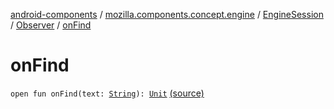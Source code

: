 [android-components](../../../index.md) / [mozilla.components.concept.engine](../../index.md) / [EngineSession](../index.md) / [Observer](index.md) / [onFind](./on-find.md)

# onFind

`open fun onFind(text: `[`String`](https://kotlinlang.org/api/latest/jvm/stdlib/kotlin/-string/index.html)`): `[`Unit`](https://kotlinlang.org/api/latest/jvm/stdlib/kotlin/-unit/index.html) [(source)](https://github.com/mozilla-mobile/android-components/blob/master/components/concept/engine/src/main/java/mozilla/components/concept/engine/EngineSession.kt#L63)